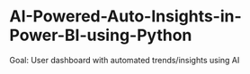 # AI-Powered-Auto-Insights-in-Power-BI-using-Python
Goal: User dashboard with automated trends/insights using AI
